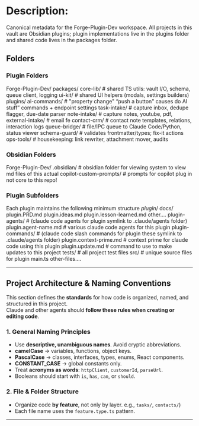 
# Description: 
Canonical metadata for the Forge-Plugin-Dev workspace. All projects in this vault are Obsidian plugins; plugin implementations live in the plugins folder and shared code lives in the packages folder.



## Folders

### Plugin Folders
Forge-Plugin-Dev/
  packages/
    core-lib/              # shared TS utils: vault I/O, schema, queue client, logging
    ui-kit/                   # shared UI helpers (modals, settings builders)
  plugins/
    ai-commands/           # "property change" “push a button" causes do AI stuff” commands + endpoint settings
    task-intake/           # capture inbox, dedupe flagger, due-date parser
    note-intake/          # capture notes, youtube, pdf, 
    external-intake/        # email fe
    contact-crm/           # contact note templates, relations, interaction logs
    queue-bridge/          # file/IPC queue to Claude Code/Python, status viewer
    schema-guard/          # validates frontmatter/types; fix-it actions
    ops-tools/              # housekeeping: link rewriter, attachment mover, audits

### Obsidian Folders
Forge-Plugin-Dev/
	.obsidian/            # obsidian folder for viewing system to view md files of this actual 
	 copilot-custom-prompts/       # prompts for copilot plug in not core to this repo!

### Plugin Subfolders
Each plugin maintains the following minimum structure
*plugin*/
	docs/
		plugin.PRD.md
		plugin.ideas.md
		plugin.lesson-learned.md
		other....
	plugin-agents/          # (claude code agents for plugin symlink to .claude/agents folder)
		plugin.agent-name.md     # various claude code agents for this plugin 
	plugin-commands/          # (claude code slash commands for plugin these symlink to .claude/agents folder)
		plugin.context-prime.md     # context prime for claude code using this plugin 
		plugin.update.md                # command to use to make updates to this project
	tests/       # all project test files
	src/        # unique source files for plugin
		main.ts
		other-files....

---
## Project Architecture & Naming Conventions

This section defines the **standards** for how code is organized, named, and structured in this project.  
Claude and other agents should **follow these rules when creating or editing code**.

### 1. General Naming Principles
- Use **descriptive, unambiguous names**. Avoid cryptic abbreviations.  
- **camelCase** → variables, functions, object keys.  
- **PascalCase** → classes, interfaces, types, enums, React components.  
- **CONSTANT_CASE** → global constants only.  
- Treat **acronyms as words**: `httpClient`, `customerId`, `parseUrl`.  
- Booleans should start with `is`, `has`, `can`, or `should`.

### 2. File & Folder Structure
- Organize code **by feature**, not only by layer.  e.g., `tasks/`, `contacts/`)
- Each file name uses the `feature.type.ts` pattern.

---